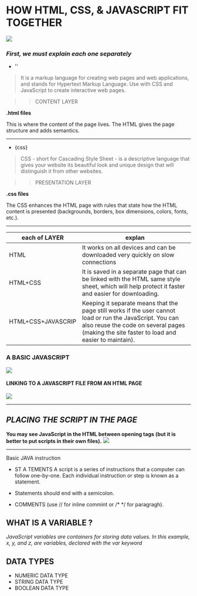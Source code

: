 # HOW HTML, CSS, & JAVASCRIPT FIT TOGETHER

![](https://miro.medium.com/max/19118/1*2xsLeLNqKwIoGOQlw8O6Ug.png)

### *First, we must explain each one separately*


* '<Html>'

> It is a markup language for creating web pages and web applications, and stands for Hypertext Markup Language. Use with CSS and JavaScript to create interactive web pages.

>> CONTENT LAYER

**.html files**

This is where the content of the page lives. The HTML gives the page structure and adds semantics.


** **

* {css}

> CSS - short for Cascading Style Sheet - is a descriptive language that gives your website its beautiful look and unique design that will distinguish it from other websites.

>> PRESENTATION LAYER

**.css files**

The CSS enhances the HTML page with rules that state how the HTML content is presented (backgrounds, borders, box dimensions, colors, fonts, etc.).

** ** 


| each of LAYER |             explan           |
| -----------|------------------------------|
|  HTML  | It works on all devices and can be downloaded very quickly on slow connections      |
|  HTML+CSS     | It is saved in a separate page that can be linked with the HTML same style sheet, which will help protect it faster and easier for downloading.         |
|  HTML+CSS+JAVASCRIP     | Keeping it separate means that the page still works if the user cannot load or run the JavaScript. You can also reuse the code on several pages (making the site faster to load and easier to maintain).         |


### A BASIC JAVASCRIPT
![](https://www.theengineeringprojects.com/wp-content/uploads/2020/01/Basic-Syntax-And-Rules-In-JavaScript-3-1.jpg)

####  LINKING TO A JAVASCRIPT FILE FROM AN HTML PAGE
![](https://i.stack.imgur.com/dwB1z.png)


** **

## *PLACING THE SCRIPT IN THE PAGE*

**You may see JavaScript in the HTML between opening <script> and closing </script> tags (but it is better to put scripts in their own files).**
![](https://www.homeandlearn.co.uk/javascript/images/chapter_1/javascript_body.gif)


** **

Basic JAVA instruction 

* ST A TEMENTS A script is a series of instructions that a computer can follow one-by-one. Each individual instruction or step is known as a statement.

* Statements should end with a semicolon.

* COMMENTS (use  //  for inline commint or /*   */ for paragragh).

## WHAT IS  A VARIABLE ? 

*JavaScript variables are containers for storing data values.
In this example, x, y, and z, are variables, declared with the var keyword*

## DATA TYPES

* NUMERIC DATA TYPE
* STRING DATA TYPE
* BOOLEAN DATA TYPE